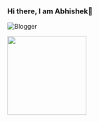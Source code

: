 ### Hi there, I am Abhishek👋

![Blogger](https://img.shields.io/badge/Blogger-FF5722?style=for-the-badge&logo=blogger&logoColor=white)

<img height="180em" src="https://github-readme-stats.vercel.app/api?username=abhiiishek2000&show_icons=true&hide_border=true&&count_private=true&include_all_commits=true" />
